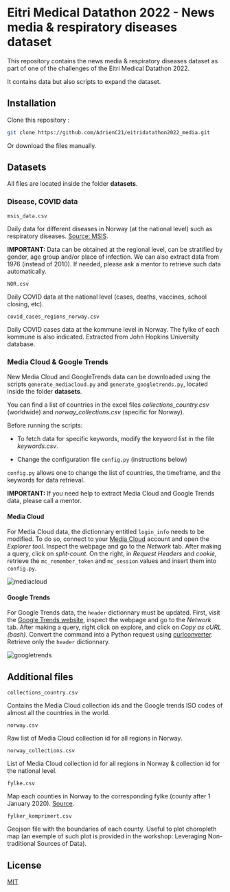 # Eitri Medical Datathon 2022 - News media & respiratory diseases dataset

This repository contains the news media & respiratory diseases dataset as part of one of the challenges of the Eitri Medical Datathon 2022.

It contains data but also scripts to expand the dataset.

## Installation

Clone this repository :

```bash
git clone https://github.com/AdrienC21/eitridatathon2022_media.git
```

Or download the files manually.

## Datasets

All files are located inside the folder **datasets**.

### Disease, COVID data

```msis_data.csv```

Daily data for different diseases in Norway (at the national level) such as respiratory diseases. [Source: MSIS](http://msis.no).

**IMPORTANT:** Data can be obtained at the regional level, can be stratified by gender, age group and/or place of infection. We can also extract data from 1976 (instead of 2010). If needed, please ask a mentor to retrieve such data automatically.

```NOR.csv```

Daily COVID data at the national level (cases, deaths, vaccines, school closing, etc).

```covid_cases_regions_norway.csv```

Daily COVID cases data at the kommune level in Norway. The fylke of each kommune is also indicated. Extracted from John Hopkins University database.

### Media Cloud & Google Trends

New Media Cloud and GoogleTrends data can be downloaded using the scripts ```generate_mediacloud.py``` and ```generate_googletrends.py```, located inside the folder **datasets**.

You can find a list of countries in the excel files *collections_country.csv* (worldwide) and *norway_collections.csv* (specific for Norway).

Before running the scripts:

- To fetch data for specific keywords, modify the keyword list in the file *keywords.csv*.

- Change the configuration file ```config.py``` (instructions below)

```config.py``` allows one to change the list of countries, the timeframe, and the keywords for data retrieval.

**IMPORTANT:** If you need help to extract Media Cloud and Google Trends data, please call a mentor.

#### Media Cloud

For Media Cloud data, the dictionnary entitled ```login_info``` needs to be modified. To do so, connect to your [Media Cloud](https://mediacloud.org/) account and open the *Explorer tool*. Inspect the webpage and go to the *Network* tab. After making a query, click on *split-count*. On the right, in *Request Headers* and *cookie*, retrieve the ```mc_remember_token``` and ```mc_session``` values and insert them into ```config.py```.

![mediacloud](https://raw.githubusercontent.com/AdrienC21/eitridatathon2022_media/master/images/mediacloud.png)

#### Google Trends

For Google Trends data, the ```header``` dictionnary must be updated. First, visit the [Google Trends website](https://trends.google.com/trends/?geo=US), inspect the webpage and go to the *Network* tab. After making a query, right click on explore, and click on *Copy as cURL (bash)*. Convert the command into a Python request using [curlconverter](https://curlconverter.com/). Retrieve only the ```header``` dictionnary.

![googletrends](https://raw.githubusercontent.com/AdrienC21/eitridatathon2022_media/master/images/ggtrends.png)

## Additional files

```collections_country.csv```

Contains the Media Cloud collection ids and the Google trends ISO codes of almost all the countries in the world.

```norway.csv```

Raw list of Media Cloud collection id for all regions in Norway.

```norway_collections.csv```

List of Media Cloud collection id for all regions in Norway & collection id for the national level.

```fylke.csv```

Map each counties in Norway to the corresponding fylke (county after 1 January 2020). [Source](https://en.wikipedia.org/wiki/Counties_of_Norway).

```fylker_komprimert.csv```

Geojson file with the boundaries of each county. Useful to plot choropleth map (an exemple of such plot is provided in the workshop: Leveraging Non-traditional Sources of Data).

## License

[MIT](https://choosealicense.com/licenses/mit/)
